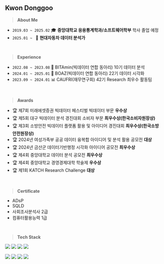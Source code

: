 ## Kwon Donggoo

> **About Me** 
-  `2019.03 ~ 2025.02` 🎓 **중앙대학교 응용통계학과/소프트웨어학부** 학사 졸업 예정
-  `2025.01 ~ ` 🚙 **현대자동차 데이터 분석가**
</br>

> **Experience**
- `2022.08 ~ 2023.08` 🍊 BITAmin(빅데이터 연합 동아리) 10기 데이터 분석
- `2024.01 ~ 2025.01` 🐘 BOAZ(빅데이터 연합 동아리) 22기 데이터 시각화 
- `2023.09 ~ 2024.01` 📊 CAUFRI(재무연구회) 42기 Research 최우수 활동팀
</br>

> **Awards**
- 🏆 제7회 미래에셋증권 빅데이터 페스티벌 빅데이터 부문 **우수상**
- 🏆 제5회 대구 빅데이터 분석 경진대회 소비자 부문 **최우수상(한국소비자원장상)**
- 🏆 제3회 소방안전 빅데이터 플랫폼 활용 및 아이디어 경진대회 **최우수상(한국소방안전원장상)**
- 🏆 2024년 여성가족부 공공 데이터 융복합 아이디어 및 분석 활용 공모전 **대상**
- 🏆 2024년 금산군 데이터기반행정 시각화 아이디어 공모전 **최우수상**
- 🏆 제4회 중앙대학교 데이터 분석 공모전 **최우수상**
- 🏆 제4회 중앙대학교 경영경제대학 학술제 **우수상**
- 🏆 제1회 KATCH Research Challenge **대상**
</br>

> **Certificate**
- ADsP
- SQLD
- 사회조사분석사 2급
- 컴퓨터활용능력 1급
</br>

> **Tech Stack**

<img src="https://img.shields.io/badge/Python-3776AB?logo=Python&logoColor=white"> <img src="https://img.shields.io/badge/C-4479A1?logo=C&logoColor=white"> <img src="https://img.shields.io/badge/RStudio-75AADB?logo=RStudio&logoColor=white"> <img src="https://img.shields.io/badge/SPSS-3B5998?logo=IBM&logoColor=white">

<img src="https://img.shields.io/badge/Jupyter-F37626?logo=Jupyter&logoColor=white"> <img src="https://img.shields.io/badge/Visual Studio Code-007ACC?logo=Visual Studio Code&logoColor=white"> <img src="https://img.shields.io/badge/PyTorch-EE4C2C?style=flat&logo=PyTorch&logoColor=white"/> <img src="https://img.shields.io/badge/TensorFlow-FF6F00?style=flat&logo=TensorFlow&logoColor=white"/>
</br>
